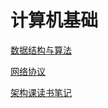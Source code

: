 # 计算机基础

<!-- [浏览器结构与工作原理](./chrome/devtools.md) -->

[数据结构与算法](./dataStructure/linklist.md)

[网络协议](./netWork/http.md)

[架构课读书笔记](./architecture/guide.md)

 <!-- [网络结构]
 [操作系统] -->
